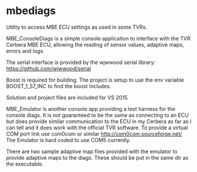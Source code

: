 # mbediags
Utility to access MBE ECU settings as used in some TVRs.

MBE_ConsoleDiags is a simple console application to interface with the TVR Cerbera MBE ECU, allowing the reading of sensor values, adaptive maps, errors and logs. 

The serial interface is provided by the wjwwood serial library: https://github.com/wjwwood/serial

Boost is required for building. The project is setup to use the env variable BOOST_1_57_INC to find the boost includes.

Solution and project files are included for VS 2015.



MBE_Emulator is another console app providing a test harness for the console diags. It is not guaranteed to be the same as connecting to an ECU but does provide similar communication to the ECU in my Cerbera as far as I can tell and it does work with the official TVR software. To provide a virtual COM port link use com0com or similar http://com0com.sourceforge.net/ The Emulator is hard coded to use COM5 currently. 

There are two sample adaptive map files provided with the emulator to provide adaptive maps to the diags. These should be put in the same dir as the executable.
